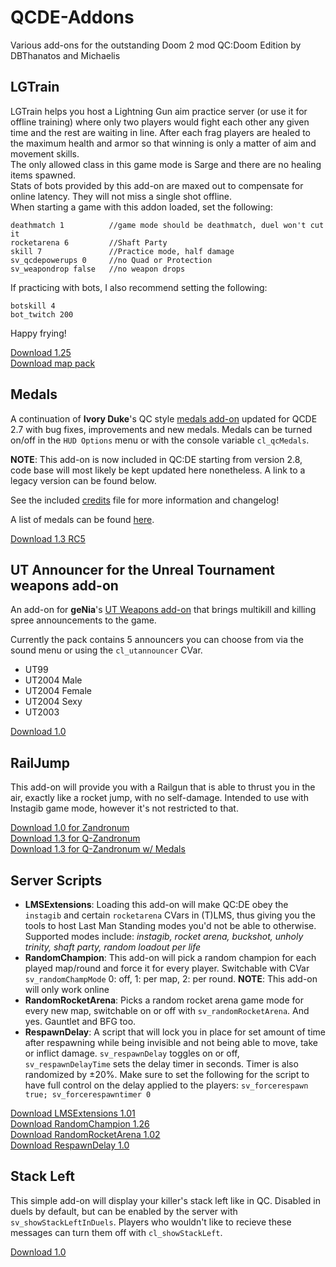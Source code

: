 # QCDE-Addons

Various add-ons for the outstanding Doom 2 mod QC:Doom Edition by DBThanatos and Michaelis

## LGTrain
LGTrain helps you host a Lightning Gun aim practice server (or use it for offline training) where only two players would fight each other any given time and the rest are waiting in line. After each frag players are healed to the maximum health and armor so that winning is only a matter of aim and movement skills.  
The only allowed class in this game mode is Sarge and there are no healing items spawned.  
Stats of bots provided by this add-on are maxed out to compensate for online latency. They will not miss a single shot offline.  
When starting a game with this addon loaded, set the following:
```
deathmatch 1          //game mode should be deathmatch, duel won't cut it
rocketarena 6         //Shaft Party
skill 7               //Practice mode, half damage
sv_qcdepowerups 0     //no Quad or Protection
sv_weapondrop false   //no weapon drops
```
If practicing with bots, I also recommend setting the following:
```
botskill 4
bot_twitch 200
```

Happy frying!

[Download 1.25](https://allfearthesentinel.net/zandronum/download.php?file=qcde--lgtrain_v1.25.pk3)  
[Download map pack](https://allfearthesentinel.net/zandronum/download.php?file=qcde--lgtrain-arenas_v1.0.pk3)

## Medals

A continuation of **Ivory Duke**'s QC style [medals add-on](https://www.moddb.com/mods/quake-champions-doom-edition/addons/qcde-medals) updated for QCDE 2.7 with bug fixes, improvements and new medals.
Medals can be turned on/off in the `HUD Options` menu or with the console variable `cl_qcMedals`.  

**NOTE**: This add-on is now included in QC:DE starting from version 2.8, code base will most likely be kept updated here nonetheless. A link to a legacy version can be found below.  

See the included [credits](https://github.com/kultasakaali/QCDE-Addons/blob/main/Medals/!CREDITS!.txt) file for more information and changelog!  

A list of medals can be found [here](https://github.com/kultasakaali/QCDE-Addons/blob/main/Medals/qcde_medals.pdf).

[Download 1.3 RC5](https://allfearthesentinel.net/zandronum/download.php?file=qcde_medals-qzan_v1.3_rc5.pk3)

## UT Announcer for the Unreal Tournament weapons add-on

An add-on for **geNia**'s [UT Weapons add-on](https://www.moddb.com/mods/quake-champions-doom-edition/addons/unreal-tournament-weapons-for-q-zandronum) that brings multikill and killing spree announcements to the game.  

Currently the pack contains 5 announcers you can choose from via the sound menu or using the `cl_utannouncer` CVar.  

- UT99
- UT2004 Male
- UT2004 Female
- UT2004 Sexy
- UT2003

[Download 1.0](https://allfearthesentinel.net/zandronum/download.php?file=qcde_ut_weapons_announcer_v1.02.pk3)

## RailJump

This add-on will provide you with a Railgun that is able to thrust you in the air, exactly like a rocket jump, with no self-damage. Intended to use with Instagib game mode, however it's not restricted to that.

[Download 1.0 for Zandronum](https://allfearthesentinel.net/zandronum/download.php?file=qcde--railjump.pk3)  
[Download 1.3 for Q-Zandronum](https://allfearthesentinel.net/zandronum/download.php?file=qcde--railjump-qzand_v1.3.pk3)  
[Download 1.3 for Q-Zandronum w/ Medals](https://allfearthesentinel.net/zandronum/download.php?file=qcde--railjump-qzand_medals_v1.3.pk3)

## Server Scripts

- **LMSExtensions**: Loading this add-on will make QC:DE obey the `instagib` and certain `rocketarena` CVars in (T)LMS, thus giving you the tools to host Last Man Standing modes you'd not be able to otherwise. Supported modes include: _instagib, rocket arena, buckshot, unholy trinity, shaft party, random loadout per life_
- **RandomChampion**: This add-on will pick a random champion for each played map/round and force it for every player. Switchable with CVar `sv_randomChampMode` 0: off, 1: per map, 2: per round. **NOTE**: This add-on will only work online
- **RandomRocketArena**: Picks a random rocket arena game mode for every new map, switchable on or off with `sv_randomRocketArena`. And yes. Gauntlet and BFG too.
- **RespawnDelay**: A script that will lock you in place for set amount of time after respawning while being invisible and not being able to move, take or inflict damage. `sv_respawnDelay` toggles on or off, `sv_respawnDelayTime` sets the delay timer in seconds. Timer is also randomized by ±20%. Make sure to set the following for the script to have full control on the delay applied to the players:
`sv_forcerespawn true; sv_forcerespawntimer 0`

[Download LMSExtensions 1.01](https://allfearthesentinel.net/zandronum/download.php?file=qcde--lmsextensions_v1.01.pk3)  
[Download RandomChampion 1.26](https://allfearthesentinel.net/zandronum/download.php?file=qcde--randomchampion_v1.26.pk3)  
[Download RandomRocketArena 1.02](https://allfearthesentinel.net/zandronum/download.php?file=qcde--randomrocketarena_v1.02.pk3)  
[Download RespawnDelay 1.0](https://allfearthesentinel.net/zandronum/download.php?file=qcde--respawndelay_v1.0.pk3)

## Stack Left

This simple add-on will display your killer's stack left like in QC. Disabled in duels by default, but can be enabled by the server with `sv_showStackLeftInDuels`. Players who wouldn't like to recieve these messages can turn them off with `cl_showStackLeft`.

[Download 1.0](https://allfearthesentinel.net/zandronum/download.php?file=qcde--stackleft.pk3)
